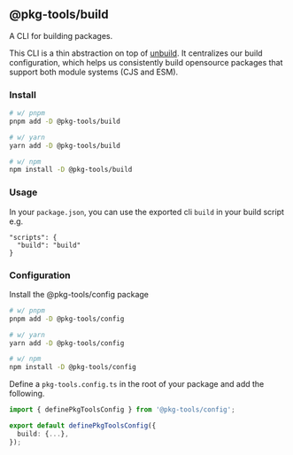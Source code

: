 ## @pkg-tools/build

A CLI for building packages.

This CLI is a thin abstraction on top of [unbuild](https://github.com/unjs/unbuild). It centralizes our build configuration, which helps us consistently build opensource packages that support both module systems (CJS and ESM).

### Install

```bash
# w/ pnpm
pnpm add -D @pkg-tools/build

# w/ yarn
yarn add -D @pkg-tools/build

# w/ npm
npm install -D @pkg-tools/build
```

### Usage

In your `package.json`, you can use the exported cli `build` in your build script e.g.

```
"scripts": {
  "build": "build"
}
```

### Configuration

Install the @pkg-tools/config package

```bash
# w/ pnpm
pnpm add -D @pkg-tools/config

# w/ yarn
yarn add -D @pkg-tools/config

# w/ npm
npm install -D @pkg-tools/config
```

Define a `pkg-tools.config.ts` in the root of your package and add the following.

```ts
import { definePkgToolsConfig } from '@pkg-tools/config';

export default definePkgToolsConfig({
  build: {...},
});

```
